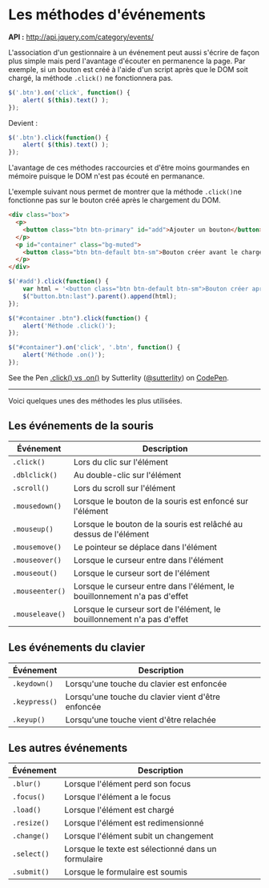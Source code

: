 # Les méthodes d'événements

**API :** http://api.jquery.com/category/events/

L'association d'un gestionnaire à un événement peut aussi s'écrire de façon plus simple mais perd l'avantage d'écouter en permanence la page.
Par exemple, si un bouton est créé à l'aide d'un script après que le DOM soit chargé, la méthode `.click()` ne fonctionnera pas.


```js
$('.btn').on('click', function() {
    alert( $(this).text() );
});
```

Devient :

```js
$('.btn').click(function() {
    alert( $(this).text() );
});
```
L'avantage de ces méthodes raccourcies et d'être moins gourmandes en mémoire puisque le DOM n'est pas écouté en permanance.

L'exemple suivant nous permet de montrer que la méthode `.click()`ne fonctionne pas sur le bouton créé après le chargement du DOM.

```html
<div class="box">
  <p>
    <button class="btn btn-primary" id="add">Ajouter un bouton</button>
  </p>
  <p id="container" class="bg-muted">
    <button class="btn btn-default btn-sm">Bouton créer avant le chargement du DOM</button>
  </p>
</div>
```

```js
$('#add').click(function() {
    var html = '<button class="btn btn-default btn-sm">Bouton créer après le chargement du DOM</button>';
    $("button.btn:last").parent().append(html);
});

$("#container .btn").click(function() {
    alert('Méthode .click()');
});

$("#container").on('click', '.btn', function() {
    alert('Méthode .on()');
});
```

<p data-height="136" data-theme-id="7816" data-slug-hash="BDfAd" data-default-tab="result" data-user="sutterlity" class='codepen'>See the Pen <a href='http://codepen.io/sutterlity/pen/BDfAd/'>.click() vs .on()</a> by Sutterlity (<a href='http://codepen.io/sutterlity'>@sutterlity</a>) on <a href='http://codepen.io'>CodePen</a>.</p>
<script async src="//codepen.io/assets/embed/ei.js"></script>

---

Voici quelques unes des méthodes les plus utilisées.

## Les événements de la souris

| Événement | Description |
| -- | -- |
| `.click()` | Lors du clic sur l'élément |
| `.dblclick()` | Au double-clic sur l'élément |
| `.scroll()` | Lors du scroll sur l'élément |
| `.mousedown()` | Lorsque le bouton de la souris est enfoncé sur l'élément |
| `.mouseup()` | Lorsque le bouton de la souris est relâché au dessus de l'élément |
| `.mousemove()` | Le pointeur se déplace dans l'élément |
| `.mouseover()` | Lorsque le curseur entre dans l'élément |
| `.mouseout()` | Lorsque le curseur sort de l'élément |
| `.mouseenter()` | Lorsque le curseur entre dans l'élément, le bouillonnement n'a pas d'effet |
| `.mouseleave()` | Lorsque le curseur sort de l'élément, le bouillonnement n'a pas d'effet |

## Les événements du clavier

| Événement | Description
| -- | -- |
| `.keydown()` | Lorsqu'une touche du clavier est enfoncée |
| `.keypress()` | Lorsqu'une touche du clavier vient d'être enfoncée |
| `.keyup()` | Lorsqu'une touche vient d'être relachée |

## Les autres événements

| Événement | Description |
| -- | -- |
| `.blur()` | Lorsque l'élément perd son focus |
| `.focus()` | Lorsque l'élément a le focus |
| `.load()` | Lorsque l'élément est chargé |
| `.resize()` | Lorsque l'élément est redimensionné |
| `.change()` | Lorsque l'élément subit un changement |
| `.select()` | Lorsque le texte est sélectionné dans un formulaire |
| `.submit()` | Lorsque le formulaire est soumis |
